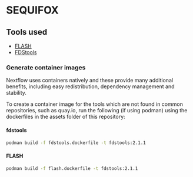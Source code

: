 # SEQUIFOX




## Tools used

- [FLASH](https://github.com/Jerrythafast/FLASH-lowercase-overhang?tab=readme-ov-file)
- [FDStools](https://www.fdstools.nl/tools.html)

### Generate container images

Nextflow uses containers natively and these provide many additional
benefits, including easy redistribution, dependency management and
stability.

To create a container image for the tools which are not found in common
repositories, such as quay.io, run the following (if using podman) 
using the dockerfiles in the assets folder of this repository:

#### fdstools
```bash
podman build -f fdstools.dockerfile -t fdstools:2.1.1
```

#### FLASH
```bash
podman build -f flash.dockerfile -t fdstools:2.1.1
```